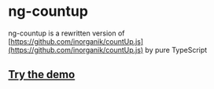 # ng-countup

ng-countup is a rewritten version of [https://github.com/inorganik/countUp.js](https://github.com/inorganik/countUp.js) by pure TypeScript

## [Try the demo](https://brookstudio.github.io/countUpDemo/)
